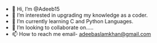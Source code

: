 - 👋 Hi, I’m @Adeeb15
- 👀 I’m interested in upgrading my knowledge as a coder.
- 🌱 I’m currently learning C and Python Languages.
- 💞️ I’m looking to collaborate on.....
- 📫 How to reach me email- adeebaslamkhan@gmail.com 

<!---
Adeeb15/Adeeb15 is a ✨ special ✨ repository because its `README.md` (this file) appears on your GitHub profile.
You can click the Preview link to take a look at your changes.
--->
